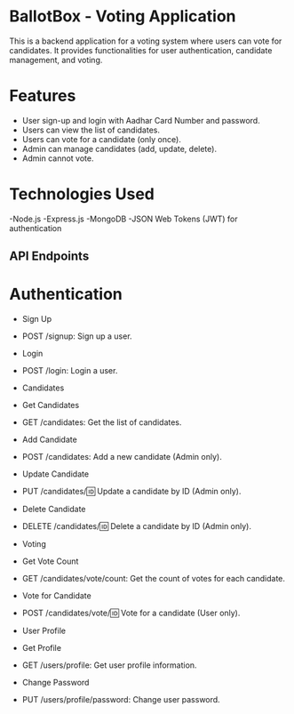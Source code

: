 # BallotBox - Voting Application

This is a backend application for a voting system where users can vote for candidates. 
It provides functionalities for user authentication, candidate management, and voting.

# Features

- User sign-up and login with Aadhar Card Number and password.
- Users can view the list of candidates.
- Users can vote for a candidate (only once).
- Admin can manage candidates (add, update, delete).
- Admin cannot vote.

# Technologies Used
-Node.js
-Express.js
-MongoDB
-JSON Web Tokens (JWT) for authentication


## API Endpoints

# Authentication

- Sign Up
- POST /signup: Sign up a user.

- Login
- POST /login: Login a user.


- Candidates

- Get Candidates
- GET /candidates: Get the list of candidates.

- Add Candidate
- POST /candidates: Add a new candidate (Admin only).

-  Update Candidate
- PUT /candidates/:id: Update a candidate by ID (Admin only).

- Delete Candidate
- DELETE /candidates/:id: Delete a candidate by ID (Admin only).


- Voting

- Get Vote Count
- GET /candidates/vote/count: Get the count of votes for each candidate.

- Vote for Candidate
- POST /candidates/vote/:id: Vote for a candidate (User only).

- User Profile

- Get Profile
- GET /users/profile: Get user profile information.

- Change Password
- PUT /users/profile/password: Change user password.